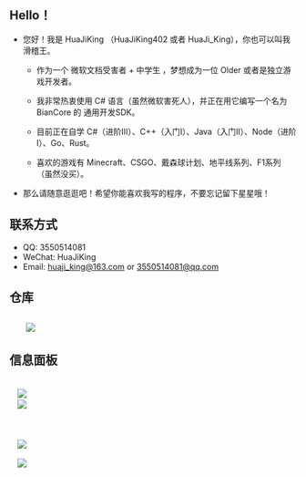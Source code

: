
## Hello！
- 您好！我是 HuaJiKing （HuaJiKing402 或者 HuaJi_King），你也可以叫我滑稽王。

  - 作为一个 微软文档受害者 + 中学生 ，梦想成为一位 Older 或者是独立游戏开发者。

  - 我非常热衷使用 C# 语言（虽然微软害死人），并正在用它编写一个名为 BianCore 的 通用开发SDK。

  - 目前正在自学 C#（进阶Ⅲ）、C++（入门Ⅰ）、Java（入门Ⅱ）、Node（进阶Ⅰ）、Go、Rust。

  - 喜欢的游戏有 Minecraft、CSGO、戴森球计划、地平线系列、F1系列（虽然没买）。
- 那么请随意逛逛吧！希望你能喜欢我写的程序，不要忘记留下星星哦！

## 联系方式
- QQ: 3550514081
- WeChat: HuaJiKing
- Email: huaji_king@163.com or 3550514081@qq.com

## 仓库
<code>
    <img src="https://github-readme-stats.vercel.app/api/pin/?username=bian-studio&repo=biancore&theme=dark&show_owner=true">
</code>

## 信息面板
###
<code>
  <img src="https://img.shields.io/static/v1?label=OS&message=Win10&style=for-the-badge&logo=Windows&color=blue" />
  <img src="https://img.shields.io/static/v1?label=Editor&message=VS&style=for-the-badge&logo=Visual%20Studio&color=purple" />
 </code>

###
<code>
  <img src="https://github-readme-stats.vercel.app/api/top-langs/?username=huajiking402&layout=compact&langs_count=11&theme=dark&show_owner=true&locale=cn" />
  
  <img src="https://github-readme-stats.vercel.app/api?username=huajiking402&show_icons=true&theme=dark&locale=cn#gh-dark-mode-only" />
</code>